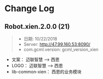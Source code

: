 # Change Log

## Robot.xien.2.0.0 (21)

> - 日期:  10/22/2018
> - Server:  http://47.99.160.53:8090/
> - com.gcml.version:  gcml_version_xien

- 文案： 迈联智慧 --> 西恩
- LOGO： 迈联智慧 --> 西恩
- lib-common-xien： 西恩的业务模块